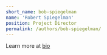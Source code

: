 ```yaml
---
short_name: bob-spiegelman
name: 'Robert Spiegelman'
position: Project Director
permalink: /authors/bob-spiegelman/
---
```

Learn more at [bio](/bio/)
